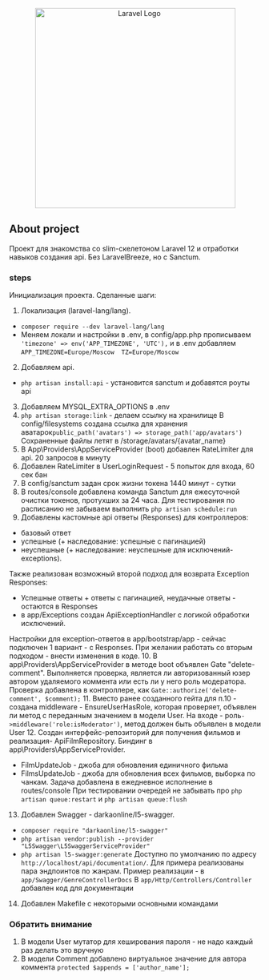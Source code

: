 <p align="center"><a href="https://laravel.com" target="_blank"><img src="https://raw.githubusercontent.com/laravel/art/master/logo-lockup/5%20SVG/2%20CMYK/1%20Full%20Color/laravel-logolockup-cmyk-red.svg" width="400" alt="Laravel Logo"></a></p>

## About project
Проект для знакомства со slim-скелетоном Laravel 12 и отработки навыков создания api.
Без LaravelBreeze, но с Sanctum.

### steps
Инициализация проекта. Сделанные шаги:
1. Локализация (laravel-lang/lang).
- ``composer require --dev laravel-lang/lang``
- Меняем локали и настройки в .env, в config/app.php прописываем ``'timezone' => env('APP_TIMEZONE', 'UTC'),`` и
в .env добавляем ``APP_TIMEZONE=Europe/Moscow  TZ=Europe/Moscow``
2. Добавляем api.
- ``php artisan install:api`` - установится sanctum и добавятся роуты api
3. Добавляем MYSQL_EXTRA_OPTIONS в .env
4. ``php artisan storage:link`` - делаем ссылку на хранилище
В config/filesystems создана ссылка для хранения аватарок``public_path('avatars') => storage_path('app/avatars')`` 
Сохраненные файлы летят в /storage/avatars/{avatar_name}
5. В App\Providers\AppServiceProvider (boot) добавлен RateLimiter для api. 20 запросов в минуту
6. Добавлен RateLimiter в UserLoginRequest - 5 попыток для входа, 60 сек бан
7. В config/sanctum задан срок жизни токена 1440 минут - сутки
8. В routes/console добавлена команда Sanctum для ежесуточной очистки токенов, протухших за 24 часа.
Для тестирования по расписанию не забываем выполнить ``php artisan schedule:run``
9. Добавлены кастомные api ответы (Responses) для контроллеров: 
- базовый ответ
- успешные (+ наследование: успешные с пагинацией)
- неуспешные (+ наследование: неуспешные для исключений-exceptions).

Также реализован возможный второй подход для возврата Exception Responses:
- Успешные ответы + ответы с пагинацией, неудачные ответы - остаются в Responses
- в app/Exceptions создан ApiExceptionHandler с логикой обработки исключений.

Настройки для exception-ответов в app/bootstrap/app - сейчас подключен 1 вариант - с Responses.
При желании работать со вторым подходом - внести изменения в коде.
10. В app\Providers\AppServiceProvider в методе boot объявлен Gate "delete-comment".
Выполняется проверка, является ли авторизованный юзер автором удаляемого коммента или есть ли у него роль модератора.
Проверка добавлена в контроллере, как ``Gate::authorize('delete-comment', $comment);``
11. Вместо ранее созданного гейта для п.10 - создана middleware - EnsureUserHasRole, которая проверяет, объявлен ли метод
с переданным значением в модели User. На входе - роль``->middleware('role:isModerator')``,
метод должен быть объявлен в модели User
12. Создан интерфейс-репозиторий для получения фильмов и реализация- ApiFilmRepository.
Биндинг в app\Providers\AppServiceProvider.
- FilmUpdateJob - джоба для обновления единичного фильма
- FilmsUpdateJob - джоба для обновления всех фильмов, выборка по чанкам. Задача добавлена в ежедневное исполнение в routes/console
При тестировании очередей не забывать про ``php artisan queue:restart`` и ``php artisan queue:flush``
13. Добавлен Swagger - darkaonline/l5-swagger.
- ``composer require "darkaonline/l5-swagger"``
- ``php artisan vendor:publish --provider "L5Swagger\L5SwaggerServiceProvider"``
- ``php artisan l5-swagger:generate``
Доступно по умолчанию по адресу ``http://localhost/api/documentation/``.
Для примера реализованы пара эндпоинтов по жанрам.
Пример реализации - в ``app/Swagger/GenreControllerDocs``
В ``app/Http/Controllers/Controller`` добавлен код для документации
14. Добавлен Makefile с некоторыми основными командами

### Обратить внимание
1. В модели User мутатор для хеширования пароля - не надо каждый раз делать это вручную
2. В модели Comment добавлено виртуальное значение для автора коммента ``protected $appends = ['author_name'];``
